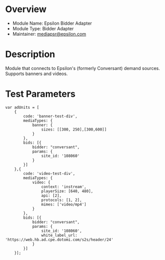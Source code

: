 # Overview

- Module Name: Epsilon Bidder Adapter
- Module Type: Bidder Adapter
- Maintainer: mediapsr@epsilon.com

# Description

Module that connects to Epsilon's (formerly Conversant) demand sources.  Supports banners and videos.

# Test Parameters
```
var adUnits = [
    {
        code: 'banner-test-div',
        mediaTypes: {
            banner: {        
                sizes: [[300, 250],[300,600]]
            }
        },
        bids: [{
            bidder: "conversant",
            params: {
                site_id: '108060'
            }
        }]
    },{
        code: 'video-test-div',
        mediaTypes: {
            video: {
                context: 'instream',
                playerSize: [640, 480],
                api: [2],
                protocols: [1, 2],
                mimes: ['video/mp4']
            }
        },
        bids: [{
            bidder: "conversant",
            params: {
                site_id: '108060',
                white_label_url: 'https://web.hb.ad.cpe.dotomi.com/s2s/header/24'
            }
        }]
    }];
```
